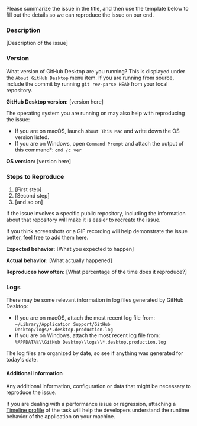 <!--

Have you read GitHub Desktop's Code of Conduct? By filing an Issue, you are
expected to comply with it, including treating everyone with respect:

https://github.com/desktop/desktop/blob/master/CODE_OF_CONDUCT.md

-->

Please summarize the issue in the title, and then use the template below to
fill out the details so we can reproduce the issue on our end.

### Description

[Description of the issue]

### Version

What version of GitHub Desktop are you running? This is displayed under the
`About GitHub Desktop` menu item. If you are running from source, include
the commit by running `git rev-parse HEAD` from your local repository.

**GitHub Desktop version:** [version here]

The operating system you are running on may also help with reproducing the
issue:

 - If you are on macOS, launch `About This Mac` and write down the OS version
   listed.
 - If you are on Windows, open `Command Prompt` and attach the output of this
   command*: `cmd /c ver`

**OS version:** [version here]

### Steps to Reproduce

1. [First step]
1. [Second step]
1. [and so on]

If the issue involves a specific public repository, including the information
about that repository will make it is easier to recreate the issue.

If you think screenshots or a GIF recording will help demonstrate the issue
better, feel free to add them here.

**Expected behavior:** [What you expected to happen]

**Actual behavior:** [What actually happened]

**Reproduces how often:** [What percentage of the time does it reproduce?]

### Logs

There may be some relevant information in log files generated by GitHub
Desktop:

 - If you are on macOS, attach the most recent log file from:
   `~/Library/Application Support/GitHub Desktop/logs/*.desktop.production.log`
 - If you are on Windows, attach the most recent log file from:
   `%APPDATA%\\GitHub Desktop\\logs\\*.desktop.production.log`

The log files are organized by date, so see if anything was generated for
today's date.

#### Additional Information

Any additional information, configuration or data that might be necessary to
reproduce the issue.

If you are dealing with a performance issue or regression, attaching a
[Timeline profile](https://github.com/desktop/desktop/blob/master/docs/contributing/timeline-profile.md)
of the task will help the developers understand the runtime behavior of the
application on your machine.
